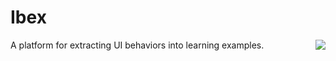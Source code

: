 # Ibex
<img align="right" src="https://raw.githubusercontent.com/NUDelta/Unravel/master/chrome-extension/img/unravel105.png">

A platform for extracting UI behaviors into learning examples.